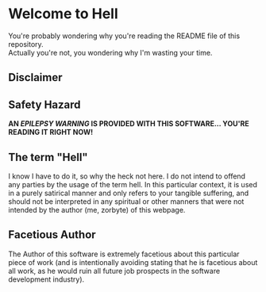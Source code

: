 # Welcome to Hell

You're probably wondering why you're reading the README file of this repository.
<br />
Actually you're not, you wondering why I'm wasting your time.

## Disclaimer

## Safety Hazard

**AN _EPILEPSY WARNING_ IS PROVIDED WITH THIS SOFTWARE... YOU'RE READING IT RIGHT NOW!**

## The term "Hell"

I know I have to do it, so why the heck not here. I do not intend to offend any parties by the usage of the term hell. In this particular context, it is used in a purely satirical manner and only refers to your tangible suffering, and should not be interpreted in any spiritual or other manners that were not intended by the author (me, zorbyte) of this webpage.

## Facetious Author

The Author of this software is extremely facetious about this particular piece of work (and is intentionally avoiding stating that he is facetious about all work, as he would ruin all future job prospects in the software development industry).
